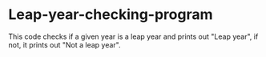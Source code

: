# Leap-year-checking-program
This code checks if a given year is a leap year and prints out "Leap year", if not, it prints out "Not a leap year". 
